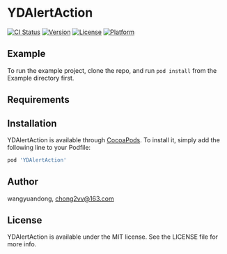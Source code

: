 # YDAlertAction

[![CI Status](https://img.shields.io/travis/wangyuandong/YDAlertAction.svg?style=flat)](https://travis-ci.org/wangyuandong/YDAlertAction)
[![Version](https://img.shields.io/cocoapods/v/YDAlertAction.svg?style=flat)](https://cocoapods.org/pods/YDAlertAction)
[![License](https://img.shields.io/cocoapods/l/YDAlertAction.svg?style=flat)](https://cocoapods.org/pods/YDAlertAction)
[![Platform](https://img.shields.io/cocoapods/p/YDAlertAction.svg?style=flat)](https://cocoapods.org/pods/YDAlertAction)

## Example

To run the example project, clone the repo, and run `pod install` from the Example directory first.

## Requirements

## Installation

YDAlertAction is available through [CocoaPods](https://cocoapods.org). To install
it, simply add the following line to your Podfile:

```ruby
pod 'YDAlertAction'
```

## Author

wangyuandong, chong2vv@163.com

## License

YDAlertAction is available under the MIT license. See the LICENSE file for more info.
